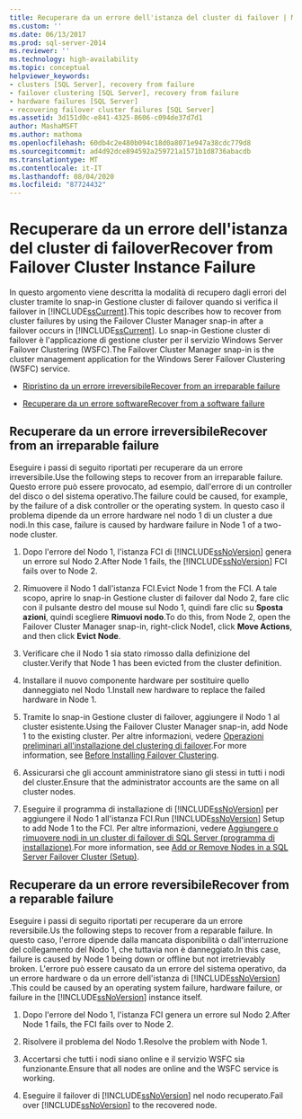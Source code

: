 ```yaml
---
title: Recuperare da un errore dell'istanza del cluster di failover | Microsoft Docs
ms.custom: ''
ms.date: 06/13/2017
ms.prod: sql-server-2014
ms.reviewer: ''
ms.technology: high-availability
ms.topic: conceptual
helpviewer_keywords:
- clusters [SQL Server], recovery from failure
- failover clustering [SQL Server], recovery from failure
- hardware failures [SQL Server]
- recovering failover cluster failures [SQL Server]
ms.assetid: 3d151d0c-e841-4325-8606-c094de37d7d1
author: MashaMSFT
ms.author: mathoma
ms.openlocfilehash: 60db4c2e480b094c18d0a8071e947a38cdc779d8
ms.sourcegitcommit: ad4d92dce894592a259721a1571b1d8736abacdb
ms.translationtype: MT
ms.contentlocale: it-IT
ms.lasthandoff: 08/04/2020
ms.locfileid: "87724432"
---
```

# <a name="recover-from-failover-cluster-instance-failure"></a><span data-ttu-id="5bbec-102">Recuperare da un errore dell'istanza del cluster di failover</span><span class="sxs-lookup"><span data-stu-id="5bbec-102">Recover from Failover Cluster Instance Failure</span></span>
  <span data-ttu-id="5bbec-103">In questo argomento viene descritta la modalità di recupero dagli errori del cluster tramite lo snap-in Gestione cluster di failover quando si verifica il failover in [!INCLUDE[ssCurrent](../../../includes/sscurrent-md.md)].</span><span class="sxs-lookup"><span data-stu-id="5bbec-103">This topic describes how to recover from cluster failures by using the Failover Cluster Manager snap-in after a failover occurs in [!INCLUDE[ssCurrent](../../../includes/sscurrent-md.md)].</span></span> <span data-ttu-id="5bbec-104">Lo snap-in Gestione cluster di failover è l'applicazione di gestione cluster per il servizio Windows Server Failover Clustering (WSFC).</span><span class="sxs-lookup"><span data-stu-id="5bbec-104">The Failover Cluster Manager snap-in is the cluster management application for the Windows Serer Failover Clustering (WSFC) service.</span></span>  
  
-   [<span data-ttu-id="5bbec-105">Ripristino da un errore irreversibile</span><span class="sxs-lookup"><span data-stu-id="5bbec-105">Recover from an irreparable failure</span></span>](#Scenario1)  
  
-   [<span data-ttu-id="5bbec-106">Recuperare da un errore software</span><span class="sxs-lookup"><span data-stu-id="5bbec-106">Recover from a software failure</span></span>](#Scenario2)  
  
##  <a name="recover-from-an-irreparable-failure"></a><a name="Scenario1"></a> <span data-ttu-id="5bbec-107">Recuperare da un errore irreversibile</span><span class="sxs-lookup"><span data-stu-id="5bbec-107">Recover from an irreparable failure</span></span>  
 <span data-ttu-id="5bbec-108">Eseguire i passi di seguito riportati per recuperare da un errore irreversibile.</span><span class="sxs-lookup"><span data-stu-id="5bbec-108">Use the following steps to recover from an irreparable failure.</span></span> <span data-ttu-id="5bbec-109">Questo errore può essere provocato, ad esempio, dall'errore di un controller del disco o del sistema operativo.</span><span class="sxs-lookup"><span data-stu-id="5bbec-109">The failure could be caused, for example, by the failure of a disk controller or the operating system.</span></span> <span data-ttu-id="5bbec-110">In questo caso il problema dipende da un errore hardware nel nodo 1 di un cluster a due nodi.</span><span class="sxs-lookup"><span data-stu-id="5bbec-110">In this case, failure is caused by hardware failure in Node 1 of a two-node cluster.</span></span>  
  
1.  <span data-ttu-id="5bbec-111">Dopo l'errore del Nodo 1, l'istanza FCI di [!INCLUDE[ssNoVersion](../../../includes/ssnoversion-md.md)] genera un errore sul Nodo 2.</span><span class="sxs-lookup"><span data-stu-id="5bbec-111">After Node 1 fails, the [!INCLUDE[ssNoVersion](../../../includes/ssnoversion-md.md)] FCI fails over to Node 2.</span></span>  
  
2.  <span data-ttu-id="5bbec-112">Rimuovere il Nodo 1 dall'istanza FCI.</span><span class="sxs-lookup"><span data-stu-id="5bbec-112">Evict Node 1 from the FCI.</span></span> <span data-ttu-id="5bbec-113">A tale scopo, aprire lo snap-in Gestione cluster di failover dal Nodo 2, fare clic con il pulsante destro del mouse sul Nodo 1, quindi fare clic su **Sposta azioni**, quindi scegliere **Rimuovi nodo**.</span><span class="sxs-lookup"><span data-stu-id="5bbec-113">To do this, from Node 2, open the Failover Cluster Manager snap-in, right-click Node1, click **Move Actions**, and then click **Evict Node**.</span></span>  
  
3.  <span data-ttu-id="5bbec-114">Verificare che il Nodo 1 sia stato rimosso dalla definizione del cluster.</span><span class="sxs-lookup"><span data-stu-id="5bbec-114">Verify that Node 1 has been evicted from the cluster definition.</span></span>  
  
4.  <span data-ttu-id="5bbec-115">Installare il nuovo componente hardware per sostituire quello danneggiato nel Nodo 1.</span><span class="sxs-lookup"><span data-stu-id="5bbec-115">Install new hardware to replace the failed hardware in Node 1.</span></span>  
  
5.  <span data-ttu-id="5bbec-116">Tramite lo snap-in Gestione cluster di failover, aggiungere il Nodo 1 al cluster esistente.</span><span class="sxs-lookup"><span data-stu-id="5bbec-116">Using the Failover Cluster Manager snap-in, add Node 1 to the existing cluster.</span></span> <span data-ttu-id="5bbec-117">Per altre informazioni, vedere [Operazioni preliminari all'installazione del clustering di failover](../install/before-installing-failover-clustering.md).</span><span class="sxs-lookup"><span data-stu-id="5bbec-117">For more information, see [Before Installing Failover Clustering](../install/before-installing-failover-clustering.md).</span></span>  
  
6.  <span data-ttu-id="5bbec-118">Assicurarsi che gli account amministratore siano gli stessi in tutti i nodi del cluster.</span><span class="sxs-lookup"><span data-stu-id="5bbec-118">Ensure that the administrator accounts are the same on all cluster nodes.</span></span>  
  
7.  <span data-ttu-id="5bbec-119">Eseguire il programma di installazione di [!INCLUDE[ssNoVersion](../../../includes/ssnoversion-md.md)] per aggiungere il Nodo 1 all'istanza FCI.</span><span class="sxs-lookup"><span data-stu-id="5bbec-119">Run [!INCLUDE[ssNoVersion](../../../includes/ssnoversion-md.md)] Setup to add Node 1 to the FCI.</span></span> <span data-ttu-id="5bbec-120">Per altre informazioni, vedere [Aggiungere o rimuovere nodi in un cluster di failover di SQL Server &#40;programma di installazione&#41;](../install/add-or-remove-nodes-in-a-sql-server-failover-cluster-setup.md).</span><span class="sxs-lookup"><span data-stu-id="5bbec-120">For more information, see [Add or Remove Nodes in a SQL Server Failover Cluster &#40;Setup&#41;](../install/add-or-remove-nodes-in-a-sql-server-failover-cluster-setup.md).</span></span>  
  
##  <a name="recover-from-a-reparable-failure"></a><a name="Scenario2"></a> <span data-ttu-id="5bbec-121">Recuperare da un errore reversibile</span><span class="sxs-lookup"><span data-stu-id="5bbec-121">Recover from a reparable failure</span></span>  
 <span data-ttu-id="5bbec-122">Eseguire i passi di seguito riportati per recuperare da un errore reversibile.</span><span class="sxs-lookup"><span data-stu-id="5bbec-122">Us the following steps to recover from a reparable failure.</span></span> <span data-ttu-id="5bbec-123">In questo caso, l'errore dipende dalla mancata disponibilità o dall'interruzione del collegamento del Nodo 1, che tuttavia non è danneggiato.</span><span class="sxs-lookup"><span data-stu-id="5bbec-123">In this case, failure is caused by Node 1 being down or offline but not irretrievably broken.</span></span> <span data-ttu-id="5bbec-124">L'errore può essere causato da un errore del sistema operativo, da un errore hardware o da un errore dell'istanza di [!INCLUDE[ssNoVersion](../../../includes/ssnoversion-md.md)] .</span><span class="sxs-lookup"><span data-stu-id="5bbec-124">This could be caused by an operating system failure, hardware failure, or failure in the [!INCLUDE[ssNoVersion](../../../includes/ssnoversion-md.md)] instance itself.</span></span>  
  
1.  <span data-ttu-id="5bbec-125">Dopo l'errore del Nodo 1, l'istanza FCI genera un errore sul Nodo 2.</span><span class="sxs-lookup"><span data-stu-id="5bbec-125">After Node 1 fails, the FCI fails over to Node 2.</span></span>  
  
2.  <span data-ttu-id="5bbec-126">Risolvere il problema del Nodo 1.</span><span class="sxs-lookup"><span data-stu-id="5bbec-126">Resolve the problem with Node 1.</span></span>  
  
3.  <span data-ttu-id="5bbec-127">Accertarsi che tutti i nodi siano online e il servizio WSFC sia funzionante.</span><span class="sxs-lookup"><span data-stu-id="5bbec-127">Ensure that all nodes are online and the WSFC service is working.</span></span>  
  
4.  <span data-ttu-id="5bbec-128">Eseguire il failover di [!INCLUDE[ssNoVersion](../../../includes/ssnoversion-md.md)] nel nodo recuperato.</span><span class="sxs-lookup"><span data-stu-id="5bbec-128">Fail over [!INCLUDE[ssNoVersion](../../../includes/ssnoversion-md.md)] to the recovered node.</span></span>  
  
  
